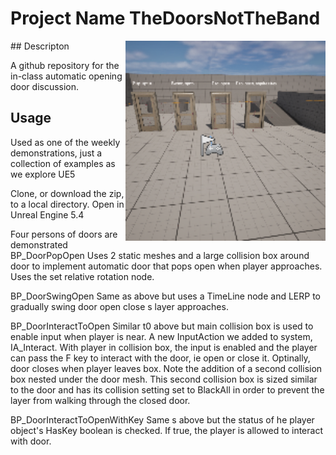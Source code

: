# Project Name  TheDoorsNotTheBand

<img src="Saved/AutoScreenshot.png" width="320"  align="right" />
## Descripton

A github repository for the in-class automatic opening door discussion. 

## Usage
Used as one of the weekly demonstrations, just a collection of examples as we explore UE5

Clone, or download the zip, to a local directory. Open in Unreal Engine 5.4 

Four persons of doors are demonstrated
BP_DoorPopOpen
Uses 2 static meshes and a large collision box around door to implement automatic door that pops open when player approaches. Uses the set relative rotation node. 

BP_DoorSwingOpen
Same as above but uses a TimeLine node and LERP to gradually swing door open close s layer approaches.

BP_DoorInteractToOpen
Similar t0 above but main collision box is used to enable input when player is near. A new InputAction we added to system, IA_Interact. With player in collision box, the input is enabled and the player can pass the F key to interact with the door, ie open or close it. Optinally, door closes when player leaves box. Note the addition of a second collision box nested under the door mesh. This second collision box is sized similar to the door and has its collision setting set to BlackAll in order to prevent the layer from walking through the closed door.

BP_DoorInteractToOpenWithKey
Same s above but the status of he player object's HasKey boolean is checked. If true, the player is allowed to interact with door.


